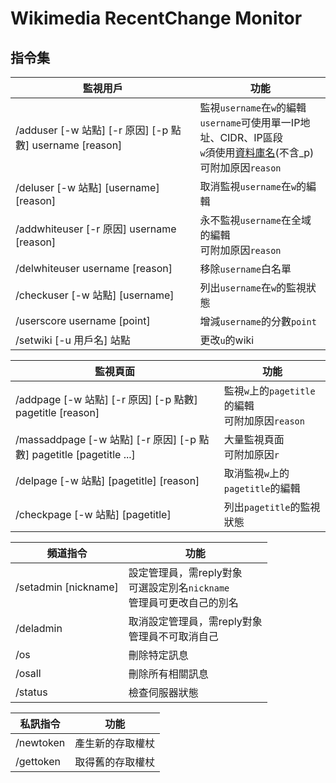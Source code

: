 # Wikimedia RecentChange Monitor

## 指令集
| 監視用戶 | 功能 |
| ---- | ---- |
| /adduser [-w 站點] [-r 原因] [-p 點數] username [reason] | 監視`username`在`w`的編輯<br>`username`可使用單一IP地址、CIDR、IP區段<br>`w`須使用[資料庫名](https://quarry.wmflabs.org/query/278)(不含_p)<br>可附加原因`reason` |
| /deluser [-w 站點] [username] [reason] | 取消監視`username`在`w`的編輯 |
| /addwhiteuser [-r 原因] username [reason] | 永不監視`username`在全域的編輯<br>可附加原因`reason` |
| /delwhiteuser username [reason] | 移除`username`白名單 |
| /checkuser [-w 站點] [username] | 列出`username`在`w`的監視狀態 |
| /userscore username [point] | 增減`username`的分數`point` |
| /setwiki [-u 用戶名] 站點 | 更改`u`的wiki |

| 監視頁面 | 功能 |
| ---- | ---- |
| /addpage [-w 站點] [-r 原因] [-p 點數] pagetitle [reason] | 監視`w`上的`pagetitle`的編輯<br>可附加原因`reason` |
| /massaddpage [-w 站點] [-r 原因] [-p 點數] pagetitle [pagetitle ...] | 大量監視頁面<br>可附加原因`r` |
| /delpage [-w 站點] [pagetitle] [reason] | 取消監視`w`上的`pagetitle`的編輯 |
| /checkpage [-w 站點] [pagetitle] | 列出`pagetitle`的監視狀態 |

| 頻道指令 | 功能 |
| ------------- | ------------- |
| /setadmin [nickname] | 設定管理員，需reply對象<br>可選設定別名`nickname`<br>管理員可更改自己的別名 |
| /deladmin | 取消設定管理員，需reply對象<br>管理員不可取消自己 |
| /os | 刪除特定訊息 |
| /osall | 刪除所有相關訊息 |
| /status | 檢查伺服器狀態 |

| 私訊指令 | 功能 |
| ------------- | ------------- |
| /newtoken | 產生新的存取權杖 |
| /gettoken | 取得舊的存取權杖 |
